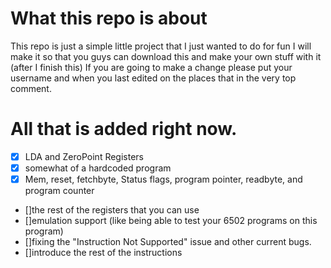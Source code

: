 # What this repo is about 

This repo is just a simple little project that I just wanted to do for fun
I will make it so that you guys can download this and make your own stuff with it (after I finish this)
If you are going to make a change please put your username and when you last edited on the places that in the very top comment.


# All that is added right now.
- [x] LDA and ZeroPoint Registers
- [x] somewhat of a hardcoded program
- [x] Mem, reset, fetchbyte, Status flags, program pointer, readbyte, and program counter
- []the rest of the registers that you can use
- []emulation support (like being able to test your 6502 programs on this program)
- []fixing the "Instruction Not Supported" issue and other current bugs. 
- []introduce the rest of the instructions
